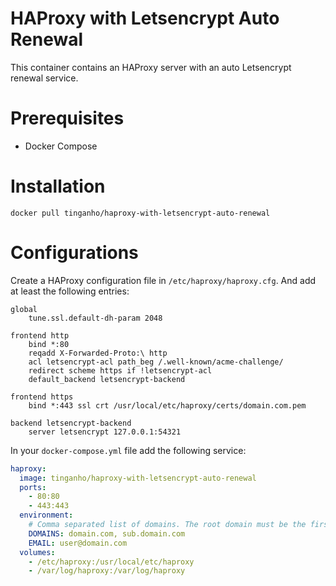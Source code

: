 HAProxy with Letsencrypt Auto Renewal
=====================================

This container contains an HAProxy server with an auto Letsencrypt renewal service.

# Prerequisites

* Docker Compose

# Installation

```
docker pull tinganho/haproxy-with-letsencrypt-auto-renewal
```

# Configurations

Create a HAProxy configuration file in `/etc/haproxy/haproxy.cfg`. And add at least the following entries:

```text
global
    tune.ssl.default-dh-param 2048

frontend http
    bind *:80
    reqadd X-Forwarded-Proto:\ http
	acl letsencrypt-acl path_beg /.well-known/acme-challenge/
	redirect scheme https if !letsencrypt-acl
	default_backend letsencrypt-backend

frontend https
    bind *:443 ssl crt /usr/local/etc/haproxy/certs/domain.com.pem

backend letsencrypt-backend
    server letsencrypt 127.0.0.1:54321
```

In your `docker-compose.yml` file add the following service:

```yml
haproxy:
  image: tinganho/haproxy-with-letsencrypt-auto-renewal
  ports:
    - 80:80
    - 443:443
  environment:
    # Comma separated list of domains. The root domain must be the first entry.
    DOMAINS: domain.com, sub.domain.com
    EMAIL: user@domain.com
  volumes:
    - /etc/haproxy:/usr/local/etc/haproxy
    - /var/log/haproxy:/var/log/haproxy
```
